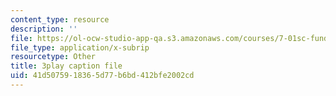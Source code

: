 ```yaml
---
content_type: resource
description: ''
file: https://ol-ocw-studio-app-qa.s3.amazonaws.com/courses/7-01sc-fundamentals-of-biology-fall-2011/41d5075918365d77b6bd412bfe2002cd_0ZxeQqtAVl0.vtt
file_type: application/x-subrip
resourcetype: Other
title: 3play caption file
uid: 41d50759-1836-5d77-b6bd-412bfe2002cd
---
```

